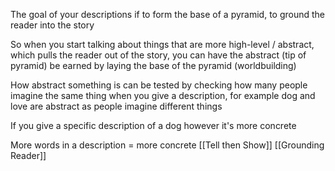 The goal of your descriptions if to form the base of a pyramid, to ground the reader into the story

So when you start talking about things that are more high-level / abstract, which pulls the reader out of the story, you can have the abstract (tip of pyramid) be earned by laying the base of the pyramid (worldbuilding)

How abstract something is can be tested by checking how many people imagine the same thing when you give a description, for example dog and love are abstract as people imagine different things

If you give a specific description of a dog however it's more concrete

More words in a description = more concrete
[[Tell then Show]]
[[Grounding Reader]]
